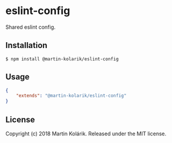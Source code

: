 # eslint-config

Shared eslint config.

## Installation

```
$ npm install @martin-kolarik/eslint-config
```

## Usage

```json
{
    "extends": "@martin-kolarik/eslint-config"
}
```

## License
Copyright (c) 2018 Martin Kolárik. Released under the MIT license.
